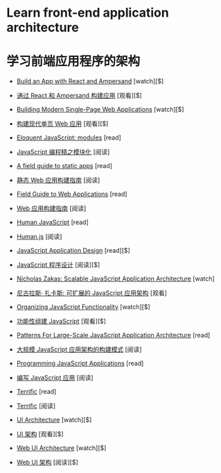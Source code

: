 # Learn front-end application architecture
# 学习前端应用程序的架构

* [Build an App with React and Ampersand](http://learn.humanjavascript.com/react-ampersand) [watch][$]
* [通过 React 和 Ampersand 构建应用](http://learn.humanjavascript.com/react-ampersand) [观看][$]

* [Building Modern Single-Page Web Applications](https://frontendmasters.com/workshops/web-apps/) [watch][$]
* [构建现代单页 Web 应用](https://frontendmasters.com/workshops/web-apps/) [观看][$]

* [Eloquent JavaScript: modules](http://eloquentjavascript.net/10_modules.html) [read]
* [JavaScript 编程精之模块化](http://eloquentjavascript.net/10_modules.html) [阅读]

* [A field guide to static apps](http://www.staticapps.org/) [read]
* [静态 Web 应用构建指南](http://www.staticapps.org/) [阅读]

* [Field Guide to Web Applications](http://www.html5rocks.com/webappfieldguide/toc/index/) [read]
* [Web 应用构建指南](http://www.html5rocks.com/webappfieldguide/toc/index/) [阅读]

* [Human JavaScript](http://read.humanjavascript.com/) [read]
* [Human.js](http://read.humanjavascript.com/) [阅读]

* [JavaScript Application Design](https://www.manning.com/books/javascript-application-design?a_aid=go&a_bid=e6de0d9d) [read][$]
* [JavaScript 程序设计](https://www.manning.com/books/javascript-application-design?a_aid=go&a_bid=e6de0d9d) [阅读][$]


* [Nicholas Zakas: Scalable JavaScript Application Architecture](https://www.youtube.com/watch?v=vXjVFPosQHw) [watch]
* [尼古拉斯· 扎卡斯:  可扩展的 JavaScript 应用架构](https://www.youtube.com/watch?v=vXjVFPosQHw) [观看]

* [Organizing JavaScript Functionality](https://frontendmasters.com/courses/organizing-javascript/) [watch][$]
* [功能性组建 JavaScript](https://frontendmasters.com/courses/organizing-javascript/) [观看][$]


* [Patterns For Large-Scale JavaScript Application Architecture](http://addyosmani.com/largescalejavascript/) [read]
* [大规模 JavaScript 应用架构的构建模式](http://addyosmani.com/largescalejavascript/) [阅读]

* [Programming JavaScript Applications](http://chimera.labs.oreilly.com/books/1234000000262/index.html) [read]
* [编写 JavaScript 应用](http://chimera.labs.oreilly.com/books/1234000000262/index.html) [阅读]

* [Terrific](http://terrifically.org/) [read]
* [Terrific](http://terrifically.org/) [阅读]

* [UI Architecture](http://www.pluralsight.com/courses/web-ui-architecture) [watch][$]
* [UI 架构](http://www.pluralsight.com/courses/web-ui-architecture) [观看][$]

* [Web UI Architecture](https://frontendmasters.com/courses/web-ui-architecture/) [watch][$]
* [Web UI 架构](https://frontendmasters.com/courses/web-ui-architecture/) [阅读][$]






















 






